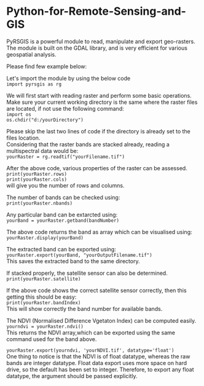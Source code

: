 # Python-for-Remote-Sensing-and-GIS
PyRSGIS is a powerful module to read, manipulate and export geo-rasters. The module is built on the GDAL library, and is very efficient for various geospatial analysis. 

Please find few example below:

Let's import the module by using the below code<br/>
`import pyrsgis as rg`

We will first start with reading raster and perform some basic operations.
Make sure your current working directory is the same where the raster files are located, if not use the following command:<br/>
`import os`<br/>
`os.chdir("d:/yourDirectory")`

Please skip the last two lines of code if the directory is already set to the files location.<br/>
Considering that the raster bands are stacked already, reading a multispectral data would be:<br/>
`yourRaster = rg.readtif("yourFilename.tif")`<br/>

After the above code, various properties of the raster can be assessed.<br/>
`print(yourRaster.rows)`<br/>
`print(yourRaster.cols)`<br/>
will give you the number of rows and columns.<br/>

The number of bands can be checked using:<br/>
`print(yourRaster.nbands)`<br/>

Any particular band can be extarcted using:<br/>
`yourBand = yourRaster.getband(bandNumber)`<br/>

The above code returns the band as array which can be visualised using:<br/>
`yourRaster.display(yourBand)`<br/>

The extracted band can be exported using:<br/>
`yourRaster.export(yourBand, "yourOutputFilename.tif")`<br/>
This saves the extracted band to the same directory.<br/>

If stacked properly, the satellite sensor can also be determined.<br/>
`print(yourRaster.satellite)`<br/>

If the above code shows the correct satellite sensor correctly, then this getting this should be easy:<br/>
`print(yourRaster.bandIndex)`<br/>
This will show correctly the band number for available bands.<br/>

The NDVI (Normalised Difference Vgetaton Index) can be computed easily.<br/>
`yourndvi = yourRaster.ndvi()`<br/>
This returns the NDVI array,which can be exported using the same command used for the band above.<br/>

`yourRaster.export(yourndvi, 'yourNDVI.tif', datatype='float')`<br/>
One thing to notice is that the NDVI is of float datatype, whereas the raw bands are integer datatype. Float data export uses more space on hard drive, so the default has been set to integer. Therefore, to export any float datatype, the argument should be passed explicitly.

